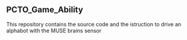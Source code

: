 ## PCTO_Game_Ability
This repository contains the source code and the istruction to drive an alphabot with the MUSE brains sensor 

